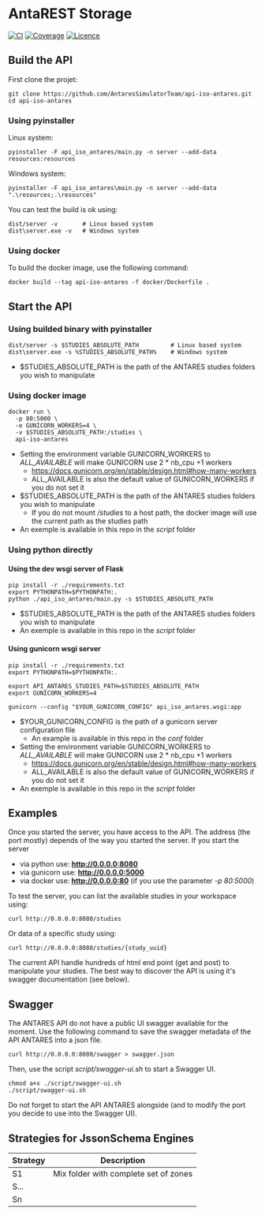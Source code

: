 # AntaREST Storage

[![CI](https://github.com/AntaresSimulatorTeam/AntaREST-storage/workflows/main/badge.svg)](https://github.com/AntaresSimulatorTeam/AntaREST-storage/actions?query=workflow%3Amain)
[![Coverage](https://sonarcloud.io/api/project_badges/measure?project=AntaresSimulatorTeam_api-iso-antares&metric=coverage)](https://sonarcloud.io/dashboard?id=AntaresSimulatorTeam_api-iso-antares)
[![Licence](https://img.shields.io/github/license/AntaresSimulatorTeam/AntaREST-storage)](https://www.apache.org/licenses/LICENSE-2.0)

<!-- ![architecture api antares](./docs/images/archi-api-antares.png) -->

## Build the API

First clone the projet:

```shell script
git clone https://github.com/AntaresSimulatorTeam/api-iso-antares.git
cd api-iso-antares
```

### Using pyinstaller

Linux system:

```shell script
pyinstaller -F api_iso_antares/main.py -n server --add-data resources:resources
```

Windows system:

```shell script
pyinstaller -F api_iso_antares\main.py -n server --add-data ".\resources;.\resources"
```

You can test the build is ok using:

```shell script
dist/server -v       # Linux based system
dist\server.exe -v   # Windows system
```

### Using docker

To build the docker image, use the following command:

```shell script
docker build --tag api-iso-antares -f docker/Dockerfile .
```

## Start the API

### Using builded binary with pyinstaller

```shell script
dist/server -s $STUDIES_ABSOLUTE_PATH         # Linux based system
dist\server.exe -s %STUDIES_ABSOLUTE_PATH%    # Windows system
```

* $STUDIES_ABSOLUTE_PATH is the path of the ANTARES studies folders you wish to manipulate

### Using docker image

```shell script
docker run \
  -p 80:5000 \
  -e GUNICORN_WORKERS=4 \
  -v $STUDIES_ABSOLUTE_PATH:/studies \
  api-iso-antares
```

* Setting the environment variable GUNICORN_WORKERS to *ALL_AVAILABLE* will make GUNICORN use 2 * nb_cpu +1 workers
    * https://docs.gunicorn.org/en/stable/design.html#how-many-workers
    * ALL_AVAILABLE is also the default value of GUNICORN_WORKERS if you do not set it
* $STUDIES_ABSOLUTE_PATH is the path of the ANTARES studies folders you wish to manipulate
    * If you do not mount */studies* to a host path, the docker image will use the current path as the studies path
* An exemple is available in this repo in the *script* folder

### Using python directly

#### Using the dev wsgi server of Flask

```shell script
pip install -r ./requirements.txt
export PYTHONPATH=$PYTHONPATH:.
python ./api_iso_antares/main.py -s $STUDIES_ABSOLUTE_PATH
```

* $STUDIES_ABSOLUTE_PATH is the path of the ANTARES studies folders you wish to manipulate
* An exemple is available in this repo in the *script* folder

#### Using gunicorn wsgi server

```shell script
pip install -r ./requirements.txt
export PYTHONPATH=$PYTHONPATH:.

export API_ANTARES_STUDIES_PATH=$STUDIES_ABSOLUTE_PATH
export GUNICORN_WORKERS=4

gunicorn --config "$YOUR_GUNICORN_CONFIG" api_iso_antares.wsgi:app
```

* $YOUR_GUNICORN_CONFIG is the path of a gunicorn server configuration file
    * An example is available in this repo in the *conf* folder
* Setting the environment variable GUNICORN_WORKERS to *ALL_AVAILABLE* will make GUNICORN use 2 * nb_cpu +1 workers
    * https://docs.gunicorn.org/en/stable/design.html#how-many-workers
    * ALL_AVAILABLE is also the default value of GUNICORN_WORKERS if you do not set it
* An exemple is available in this repo in the *script* folder

## Examples

Once you started the server, you have access to the API.
The address (the port mostly) depends of the way you started the server. If you start the server
* via python use: **http://0.0.0.0:8080**
* via gunicorn use: **http://0.0.0.0:5000**
* via docker use: **http://0.0.0.0:80** (if you use the parameter *-p 80:5000*)

To test the server, you can list the available studies in your workspace using:

```shell script
curl http://0.0.0.0:8080/studies
```

Or data of a specific study using:

```shell script
curl http://0.0.0.0:8080/studies/{study_uuid}
```

The current API handle hundreds of html end point (get and post) to manipulate your studies.
The best way to discover the API is using it's swagger documentation (see below).

## Swagger

The ANTARES API do not have a public UI swagger available for the moment.
Use the following command to save the swagger metadata of the API ANTARES into a json file.

```shell script
curl http://0.0.0.0:8080/swagger > swagger.json
```

Then, use the script *script/swagger-ui.sh* to start a Swagger UI.

```shell script
chmod a+x ./script/swagger-ui.sh
./script/swagger-ui.sh
```

Do not forget to start the API ANTARES alongside (and to modify the port you decide to use into the Swagger UI).


## Strategies for JssonSchema Engines

| Strategy | Description                           |
|----------|---------------------------------------|
| S1       | Mix folder with complete set of zones |
| S...     |                                       |
| Sn       |                                       |


